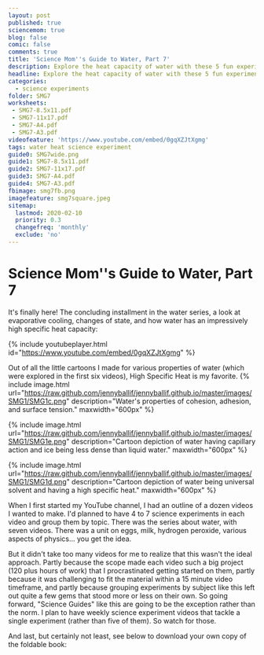 ```yaml
---
layout: post
published: true
sciencemom: true
blog: false
comic: false
comments: true
title: 'Science Mom''s Guide to Water, Part 7'
description: Explore the heat capacity of water with these 5 fun experiments.
headline: Explore the heat capacity of water with these 5 fun experiments.
categories:
  - science experiments
folder: SMG7
worksheets:
 - SMG7-8.5x11.pdf
 - SMG7-11x17.pdf
 - SMG7-A4.pdf
 - SMG7-A3.pdf
videofeature: 'https://www.youtube.com/embed/0gqXZJtXgmg'
tags: water heat science experiment
guide0: SMG7wide.png
guide1: SMG7-8.5x11.pdf
guide2: SMG7-11x17.pdf
guide3: SMG7-A4.pdf
guide4: SMG7-A3.pdf
fbimage: smg7fb.png
imagefeature: smg7square.jpeg
sitemap:
  lastmod: 2020-02-10
  priority: 0.3
  changefreq: 'monthly'
  exclude: 'no'
---
```


# Science Mom''s Guide to Water, Part 7

It's finally here! The concluding installment in the water series, a look at evaporative cooling, changes of state, and how water has an impressively high specific heat capacity:

{% include youtubeplayer.html id="https://www.youtube.com/embed/0gqXZJtXgmg" %}

Out of all the little cartoons I made for various properties of water (which were explored in the first six videos), High Specific Heat is my favorite.
{% include image.html url="https://raw.github.com/jennyballif/jennyballif.github.io/master/images/SMG1/SMG1c.png" description="Water's properties of cohesion, adhesion, and surface tension." maxwidth="600px" %}

{% include image.html url="https://raw.github.com/jennyballif/jennyballif.github.io/master/images/SMG1/SMG1e.png" description="Cartoon depiction of water having capillary action and ice being less dense than liquid water." maxwidth="600px" %}

{% include image.html url="https://raw.github.com/jennyballif/jennyballif.github.io/master/images/SMG1/SMG1d.png" description="Cartoon depiction of water being universal solvent and having a high specific heat." maxwidth="600px" %}

When I first started my YouTube channel, I had an outline of a dozen videos I wanted to make. I'd planned to have 4 to 7 science experiments in each video and group them by topic. There was the series about water, with seven videos. There was a unit on eggs, milk, hydrogen peroxide, various aspects of physics... you get the idea.

But it didn't take too many videos for me to realize that this wasn't the ideal approach. Partly because the scope made each video such a big project (120 plus hours of work) that I procrastinated getting started on them, partly because it was challenging to fit the material within a 15 minute video timeframe, and partly because grouping experiments by subject like this left out quite a few gems that stood more or less on their own. So going forward, "Science Guides" like this are going to be the exception rather than the norm. I plan to have weekly science experiment videos that tackle a single experiment (rather than five of them). So watch for those.

And last, but certainly not least, see below to download your own copy of the foldable book:
